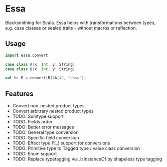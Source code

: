 # Essa
Blacksmithing for Scala.
Essa helps with transformations between types, e.g. case classes or sealed traits - without macros or reflection.

## Usage

```scala
import essa.convert

case class A(x: Int, y: String)
case class B(x: Int, y: String)

val b: B = convert[B](A(42, "essa"))
```

## Features

- Convert non-nested product types
- Convert arbitrary nested product types
- TODO: Sumtype support
- TODO: Fields order
- TODO: Better error messages
- TODO: General type conversion
- TODO: Specific field conversion
- TODO: Effect type F[_] support for conversions
- TODO: Primitive type to Tagged type / value class conversion
- TODO: Enum support
- TODO: Replace typetagging via .isInstanceOf by shapeless type tagging  
